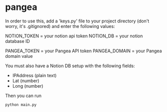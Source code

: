 # pangea

In order to use this, add a 'keys.py' file to your project directory (don't worry, it's .gitignored) and enter the following values:

NOTION_TOKEN = your notion api token
NOTION_DB = your notion database ID

PANGEA_TOKEN = your Pangea API token
PANGEA_DOMAIN = your Pangea domain value


You must also have a Notion DB setup with the following fields:
- IPAddress (plain text)
- Lat (number)
- Long (number)

Then you can run 

`python main.py`